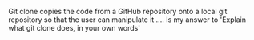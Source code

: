 Git clone copies the code from a GitHub repository onto a local git repository so that the user can manipulate it
.... Is my answer to 'Explain what git clone does, in your own words'
